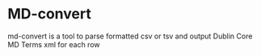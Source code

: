 # MD-convert
md-convert is a tool to parse formatted csv or tsv and output Dublin Core MD Terms xml for each row
